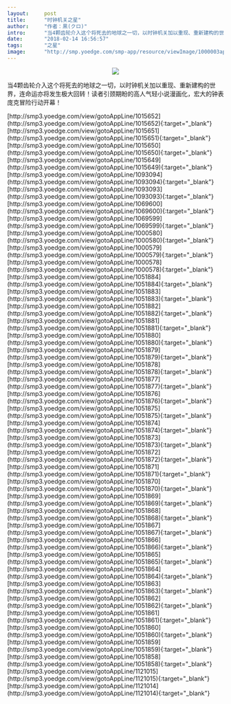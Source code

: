 ```yaml
---
layout:     post
title:      "时钟机关之星"
author:     "作者：黒(クロ)"
intro:      "当4颗齿轮介入这个将死去的地球之一切，以时钟机关加以重现、重新建构的世界，连命运亦将发生极大回转！读者引颈期盼的高人气轻小说漫画化，宏大的钟表庞克冒险行动开幕！"
date:       "2018-02-14 16:56:57"
tags:       "之星"
image:      "http://smp.yoedge.com/smp-app/resource/viewImage/1000003appline.png"
---
```

<div style="text-align: center">
<p><img src="http://smp.yoedge.com/smp-app/resource/viewImage/1000003appline.png"/></p>
</div>
<p class="post-meta">
<span>当4颗齿轮介入这个将死去的地球之一切，以时钟机关加以重现、重新建构的世界，连命运亦将发生极大回转！读者引颈期盼的高人气轻小说漫画化，宏大的钟表庞克冒险行动开幕！</span>
</p>
[http://smp3.yoedge.com/view/gotoAppLine/1015652](http://smp3.yoedge.com/view/gotoAppLine/1015652){:target="_blank"}
[http://smp3.yoedge.com/view/gotoAppLine/1015651](http://smp3.yoedge.com/view/gotoAppLine/1015651){:target="_blank"}
[http://smp3.yoedge.com/view/gotoAppLine/1015650](http://smp3.yoedge.com/view/gotoAppLine/1015650){:target="_blank"}
[http://smp3.yoedge.com/view/gotoAppLine/1015649](http://smp3.yoedge.com/view/gotoAppLine/1015649){:target="_blank"}
[http://smp3.yoedge.com/view/gotoAppLine/1093094](http://smp3.yoedge.com/view/gotoAppLine/1093094){:target="_blank"}
[http://smp3.yoedge.com/view/gotoAppLine/1093093](http://smp3.yoedge.com/view/gotoAppLine/1093093){:target="_blank"}
[http://smp3.yoedge.com/view/gotoAppLine/1069600](http://smp3.yoedge.com/view/gotoAppLine/1069600){:target="_blank"}
[http://smp3.yoedge.com/view/gotoAppLine/1069599](http://smp3.yoedge.com/view/gotoAppLine/1069599){:target="_blank"}
[http://smp3.yoedge.com/view/gotoAppLine/1000580](http://smp3.yoedge.com/view/gotoAppLine/1000580){:target="_blank"}
[http://smp3.yoedge.com/view/gotoAppLine/1000579](http://smp3.yoedge.com/view/gotoAppLine/1000579){:target="_blank"}
[http://smp3.yoedge.com/view/gotoAppLine/1000578](http://smp3.yoedge.com/view/gotoAppLine/1000578){:target="_blank"}
[http://smp3.yoedge.com/view/gotoAppLine/1051884](http://smp3.yoedge.com/view/gotoAppLine/1051884){:target="_blank"}
[http://smp3.yoedge.com/view/gotoAppLine/1051883](http://smp3.yoedge.com/view/gotoAppLine/1051883){:target="_blank"}
[http://smp3.yoedge.com/view/gotoAppLine/1051882](http://smp3.yoedge.com/view/gotoAppLine/1051882){:target="_blank"}
[http://smp3.yoedge.com/view/gotoAppLine/1051881](http://smp3.yoedge.com/view/gotoAppLine/1051881){:target="_blank"}
[http://smp3.yoedge.com/view/gotoAppLine/1051880](http://smp3.yoedge.com/view/gotoAppLine/1051880){:target="_blank"}
[http://smp3.yoedge.com/view/gotoAppLine/1051879](http://smp3.yoedge.com/view/gotoAppLine/1051879){:target="_blank"}
[http://smp3.yoedge.com/view/gotoAppLine/1051878](http://smp3.yoedge.com/view/gotoAppLine/1051878){:target="_blank"}
[http://smp3.yoedge.com/view/gotoAppLine/1051877](http://smp3.yoedge.com/view/gotoAppLine/1051877){:target="_blank"}
[http://smp3.yoedge.com/view/gotoAppLine/1051876](http://smp3.yoedge.com/view/gotoAppLine/1051876){:target="_blank"}
[http://smp3.yoedge.com/view/gotoAppLine/1051875](http://smp3.yoedge.com/view/gotoAppLine/1051875){:target="_blank"}
[http://smp3.yoedge.com/view/gotoAppLine/1051874](http://smp3.yoedge.com/view/gotoAppLine/1051874){:target="_blank"}
[http://smp3.yoedge.com/view/gotoAppLine/1051873](http://smp3.yoedge.com/view/gotoAppLine/1051873){:target="_blank"}
[http://smp3.yoedge.com/view/gotoAppLine/1051872](http://smp3.yoedge.com/view/gotoAppLine/1051872){:target="_blank"}
[http://smp3.yoedge.com/view/gotoAppLine/1051871](http://smp3.yoedge.com/view/gotoAppLine/1051871){:target="_blank"}
[http://smp3.yoedge.com/view/gotoAppLine/1051870](http://smp3.yoedge.com/view/gotoAppLine/1051870){:target="_blank"}
[http://smp3.yoedge.com/view/gotoAppLine/1051869](http://smp3.yoedge.com/view/gotoAppLine/1051869){:target="_blank"}
[http://smp3.yoedge.com/view/gotoAppLine/1051868](http://smp3.yoedge.com/view/gotoAppLine/1051868){:target="_blank"}
[http://smp3.yoedge.com/view/gotoAppLine/1051867](http://smp3.yoedge.com/view/gotoAppLine/1051867){:target="_blank"}
[http://smp3.yoedge.com/view/gotoAppLine/1051866](http://smp3.yoedge.com/view/gotoAppLine/1051866){:target="_blank"}
[http://smp3.yoedge.com/view/gotoAppLine/1051865](http://smp3.yoedge.com/view/gotoAppLine/1051865){:target="_blank"}
[http://smp3.yoedge.com/view/gotoAppLine/1051864](http://smp3.yoedge.com/view/gotoAppLine/1051864){:target="_blank"}
[http://smp3.yoedge.com/view/gotoAppLine/1051863](http://smp3.yoedge.com/view/gotoAppLine/1051863){:target="_blank"}
[http://smp3.yoedge.com/view/gotoAppLine/1051862](http://smp3.yoedge.com/view/gotoAppLine/1051862){:target="_blank"}
[http://smp3.yoedge.com/view/gotoAppLine/1051861](http://smp3.yoedge.com/view/gotoAppLine/1051861){:target="_blank"}
[http://smp3.yoedge.com/view/gotoAppLine/1051860](http://smp3.yoedge.com/view/gotoAppLine/1051860){:target="_blank"}
[http://smp3.yoedge.com/view/gotoAppLine/1051859](http://smp3.yoedge.com/view/gotoAppLine/1051859){:target="_blank"}
[http://smp3.yoedge.com/view/gotoAppLine/1051858](http://smp3.yoedge.com/view/gotoAppLine/1051858){:target="_blank"}
[http://smp3.yoedge.com/view/gotoAppLine/1121015](http://smp3.yoedge.com/view/gotoAppLine/1121015){:target="_blank"}
[http://smp3.yoedge.com/view/gotoAppLine/1121014](http://smp3.yoedge.com/view/gotoAppLine/1121014){:target="_blank"}


